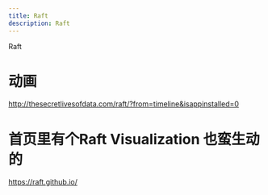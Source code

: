```yaml
---
title: Raft
description: Raft
---
```


Raft

# 动画
http://thesecretlivesofdata.com/raft/?from=timeline&isappinstalled=0

# 首页里有个Raft Visualization 也蛮生动的
https://raft.github.io/ 

